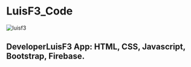 # LuisF3_Code

![luisf3](./public/img/iconluisf3.png "Icon LuisF3")

## DeveloperLuisF3 App: HTML, CSS, Javascript, Bootstrap, Firebase.
